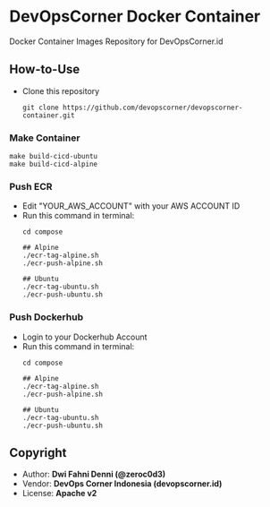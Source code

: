 # DevOpsCorner Docker Container

Docker Container Images Repository for DevOpsCorner.id

## How-to-Use
- Clone this repository
  ```
  git clone https://github.com/devopscorner/devopscorner-container.git
  ```

### Make Container
```
make build-cicd-ubuntu
make build-cicd-alpine
```

### Push ECR
- Edit "YOUR_AWS_ACCOUNT" with your AWS ACCOUNT ID
- Run this command in terminal:
  ```
  cd compose

  ## Alpine
  ./ecr-tag-alpine.sh
  ./ecr-push-alpine.sh

  ## Ubuntu
  ./ecr-tag-ubuntu.sh
  ./ecr-push-ubuntu.sh
  ```

### Push Dockerhub
- Login to your Dockerhub Account
- Run this command in terminal:
  ```
  cd compose

  ## Alpine
  ./ecr-tag-alpine.sh
  ./ecr-push-alpine.sh

  ## Ubuntu
  ./ecr-tag-ubuntu.sh
  ./ecr-push-ubuntu.sh
  ```

## Copyright

- Author: **Dwi Fahni Denni (@zeroc0d3)**
- Vendor: **DevOps Corner Indonesia (devopscorner.id)**
- License: **Apache v2**
